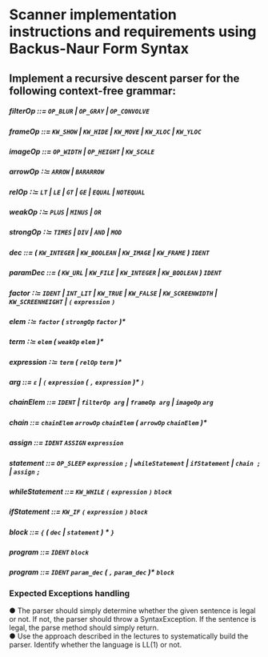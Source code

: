 # Scanner implementation instructions and requirements using Backus-Naur Form Syntax

## Implement a recursive descent parser for the following context-free grammar:

##### filterOp ::= **`OP_BLUR`** | **`OP_GRAY`** | **`OP_CONVOLVE`**
##### frameOp ::= **`KW_SHOW`** | **`KW_HIDE`** | **`KW_MOVE`** | **`KW_XLOC`** | **`KW_YLOC`**
##### imageOp ::= **`OP_WIDTH`** | **`OP_HEIGHT`** | **`KW_SCALE`**
##### arrowOp ∷= **`ARROW`** | **`BARARROW`**
##### relOp ∷=  **`LT`** | **`LE`** | **`GT`** | **`GE`** | **`EQUAL`** | **`NOTEQUAL`** 
##### weakOp  ∷= **`PLUS`** | **`MINUS`** | **`OR`**
##### strongOp ∷= **`TIMES`** | **`DIV`** | **`AND`** | **`MOD`**     

##### dec ::= ( **`KW_INTEGER`** | **`KW_BOOLEAN`** | **`KW_IMAGE`** | **`KW_FRAME`** )    **`IDENT`**
##### paramDec ::= ( **`KW_URL`** | **`KW_FILE`** | **`KW_INTEGER`** | **`KW_BOOLEAN`** )   **`IDENT`**

##### factor ∷= **`IDENT`** | **`INT_LIT`** | **`KW_TRUE`** | **`KW_FALSE`** | **`KW_SCREENWIDTH`** | **`KW_SCREENHEIGHT`** | **`(`** **`expression`** **`)`**
##### elem ∷= **`factor`** ( **`strongOp`** **`factor`** )*
##### term ∷= **`elem`** ( **`weakOp`**  **`elem`** )*
##### expression ∷= **`term`** ( **`relOp`** **`term`** )*

##### arg ::= **`ε`** | **`(`** **`expression`** ( **`,`** **`expression`** )* **`)`**
##### chainElem ::= **`IDENT`** | **`filterOp arg`** | **`frameOp arg`** | **`imageOp`** **`arg`**
##### chain ::=  **`chainElem`** **`arrowOp`** **`chainElem`** ( **`arrowOp`**  **`chainElem`** )*
##### assign ::= **`IDENT`** **`ASSIGN`** **`expression`**
##### statement ::=   **`OP_SLEEP`** **`expression`** **`;`** | **`whileStatement`** | **`ifStatement`** | **`chain ;`** | **`assign`** **`;`**

##### whileStatement ::= **`KW_WHILE`** **`(`** **`expression`** **`)`** **`block`**
##### ifStatement ::= **`KW_IF`** **`(`** **`expression`** **`)`** **`block`**
##### block ::= **`{`** ( **`dec`** | **`statement`** ) * **`}`**

##### program ::=  **`IDENT`** **`block`**
##### program ::=  **`IDENT`** **`param_dec`** ( **`,`** **`param_dec`** )*   **`block`**

### Expected Exceptions handling 
●	The parser should simply determine whether the given sentence is legal or not.  If not, the parser should throw a SyntaxException.  If the sentence is legal, the parse method should simply return.<br> 
●	Use the approach described in the lectures to systematically build the parser.  Identify whether the language is LL(1) or not.
